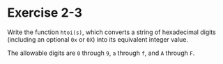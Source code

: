 # Exercise 2-3

Write the function `htoi(s)`, which converts a string of hexadecimal digits (including an optional `0x` or `0X`) into its equivalent integer value.

The allowable digits are `0` through `9`, `a` through `f`, and `A` through `F`.
